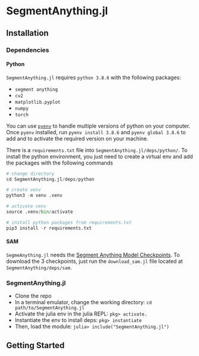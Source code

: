 # SegmentAnything.jl

## Installation
### Dependencies
#### Python
`SegmentAnything.jl` requires `python 3.8.6` with the following packages:
- `segment anything`
- `cv2`
- `matplotlib.pyplot`
- `numpy`
- `torch`

You can use [`pyenv`](https://github.com/pyenv/pyenv) to handle multiple versions of python on your computer. Once `pyenv` installed, run `pyenv install 3.8.6` and `pyenv global 3.8.6` to add and to activate the required version on your machine.

There is a `requirements.txt` file into `SegmentAnything.jl/deps/python/`. To install the python environment, you just need to create a virtual env and add the packages with the following commands
```python
# change directory 
cd SegmentAnything.jl/deps/python

# create venv
python3 -m venv .venv

# activate venv
source .venv/bin/activate

# install python packages from requirements.txt 
pip3 install -r requirements.txt
```
#### SAM
`SegmeAnything.jl` needs the [Segment Anything Model Checkpoints](https://github.com/facebookresearch/segment-anything?tab=readme-ov-file#model-checkpoints). To download the 3 checkpoints, just run the `download_sam.jl` file located at `SegmentAnything/deps/sam`.

### SegmentAnything.jl
- Clone the repo
- In a terminal emulator, change the working directory: `cd path/to/SegmentAnything.jl`
- Activate the julia env in the julia REPL: `pkg> activate.`
- Instantiate the env to install deps: `pkg> instantiate`
- Then, load the module: `julia> include("SegmentAnything.jl")`

## Getting Started